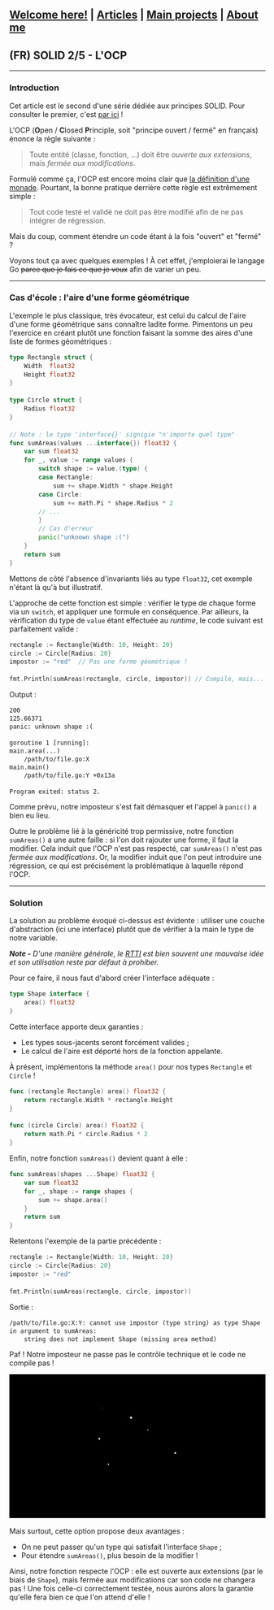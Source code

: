 ## [Welcome here!](https://vpenando.github.io) | [Articles](https://vpenando.github.io/articles.html) | [Main projects](https://vpenando.github.io/projects.html) | [About me](https://vpenando.github.io/about.html)

## (FR) SOLID 2/5 - L'OCP

---

### Introduction

Cet article est le second d'une série dédiée aux principes SOLID. Pour consulter le premier, c'est [par ici](/articles/fr/2021/solid_srp.html) !

L'OCP (**O**pen / **C**losed **P**rinciple, soit "principe ouvert / fermé" en français) énonce la règle suivante :
> Toute entité (classe, fonction, ...) doit être *ouverte aux extensions*, mais *fermée aux modifications*.

Formulé comme ça, l'OCP est encore moins clair que [la définition d'une monade](https://fr.wikipedia.org/wiki/Monade_(informatique)#D%C3%A9finition_formelle). Pourtant, la bonne pratique derrière cette règle est extrêmement simple :
> Tout code testé et validé ne doit pas être modifié afin de ne pas intégrer de régression.

Mais du coup, comment étendre un code étant à la fois "ouvert" et "fermé" ?

Voyons tout ça avec quelques exemples ! À cet effet, j'emploierai le langage Go ~~parce que je fais ce que je veux~~ afin de varier un peu.

---

### Cas d'école : l'aire d'une forme géométrique

L'exemple le plus classique, très évocateur, est celui du calcul de l'aire d'une forme géométrique sans connaître ladite forme.
Pimentons un peu l'exercice en créant plutôt une fonction faisant la somme des aires d'une liste de formes géométriques :
```go
type Rectangle struct {
    Width  float32
    Height float32
}

type Circle struct {
    Radius float32
}

// Note : le type 'interface{}' signigie "n'importe quel type"
func sumAreas(values ...interface{}) float32 {
    var sum float32
    for _, value := range values {
        switch shape := value.(type) {
        case Rectangle:
            sum += shape.Width * shape.Height
        case Circle:
            sum += math.Pi * shape.Radius * 2
        // ...
        }
        // Cas d'erreur
        panic("unknown shape :(")
    }
    return sum
}
```
Mettons de côté l'absence d'invariants liés au type `float32`, cet exemple n'étant là qu'à but illustratif.

L'approche de cette fonction est simple : vérifier le type de chaque forme via un `switch`, et appliquer une formule en conséquence.
Par ailleurs, la vérification du type de `value` étant effectuée au *runtime*, le code suivant est parfaitement valide :
```go
rectangle := Rectangle{Width: 10, Height: 20}
circle := Circle{Radius: 20}
impostor := "red"  // Pas une forme géométrique !

fmt.Println(sumAreas(rectangle, circle, impostor)) // Compile, mais...
```
Output :
```
200
125.66371
panic: unknown shape :(

goroutine 1 [running]:
main.area(...)
	/path/to/file.go:X
main.main()
	/path/to/file.go:Y +0x13a

Program exited: status 2.
```
Comme prévu, notre imposteur s'est fait démasquer et l'appel à `panic()` a bien eu lieu.

Outre le problème lié à la généricité trop permissive, notre fonction `sumAreas()` a une autre faille : si l'on doit rajouter une forme, il faut la modifier.
Cela induit que l'OCP n'est pas respecté, car `sumAreas()` n'est pas *fermée aux modifications*.
Or, la modifier induit que l'on peut introduire une régression, ce qui est précisément la problématique à laquelle répond l'OCP.

--- 

### Solution

La solution au problème évoqué ci-dessus est évidente : utiliser une couche d'abstraction (ici une interface) plutôt que de vérifier à la main le type de notre variable.

***Note -** D'une manière générale, le [RTTI](https://en.wikipedia.org/wiki/Run-time_type_information) est bien souvent une mauvaise idée et son utilisation reste par défaut à prohiber.*

Pour ce faire, il nous faut d'abord créer l'interface adéquate :
```go
type Shape interface {
    area() float32
}
```
Cette interface apporte deux garanties :
- Les types sous-jacents seront forcément valides ;
- Le calcul de l'aire est déporté hors de la fonction appelante.

À présent, implémentons la méthode `area()` pour nos types `Rectangle` et `Circle` !
```go
func (rectangle Rectangle) area() float32 {
    return rectangle.Width * rectangle.Height
}

func (circle Circle) area() float32 {
    return math.Pi * circle.Radius * 2
}
```
Enfin, notre fonction `sumAreas()` devient quant à elle :
```go
func sumAreas(shapes ...Shape) float32 {
    var sum float32
    for _, shape := range shapes {
        sum += shape.area()
    }
    return sum
}
```
Retentons l'exemple de la partie précédente :
```go
rectangle := Rectangle{Width: 10, Height: 20}
circle := Circle{Radius: 20}
impostor := "red"

fmt.Println(sumAreas(rectangle, circle, impostor))
```
Sortie :
```
/path/to/file.go:X:Y: cannot use impostor (type string) as type Shape in argument to sumAreas:
	string does not implement Shape (missing area method)
```
Paf ! Notre imposteur ne passe pas le contrôle technique et le code ne compile pas !

<p style="text-align:center;"><img src="assets/impostor.gif" /></p>

Mais surtout, cette option propose deux avantages :
- On ne peut passer qu'un type qui satisfait l'interface `Shape` ;
- Pour étendre `sumAreas()`, plus besoin de la modifier !

Ainsi, notre fonction respecte l'OCP : elle est ouverte aux extensions (par le biais de `Shape`), mais fermée aux modifications car son code ne changera pas !
Une fois celle-ci correctement testée, nous aurons alors la garantie qu'elle fera bien ce que l'on attend d'elle !
